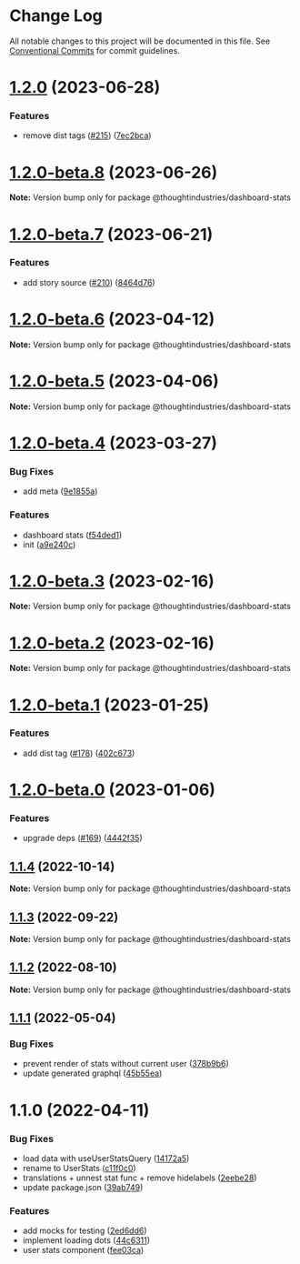 # Change Log

All notable changes to this project will be documented in this file.
See [Conventional Commits](https://conventionalcommits.org) for commit guidelines.

# [1.2.0](https://github.com/thoughtindustries/helium/compare/@thoughtindustries/dashboard-stats@1.2.0-beta.8...@thoughtindustries/dashboard-stats@1.2.0) (2023-06-28)


### Features

* remove dist tags ([#215](https://github.com/thoughtindustries/helium/issues/215)) ([7ec2bca](https://github.com/thoughtindustries/helium/commit/7ec2bca0750325fe2d6c2528973846d86c082844))





# [1.2.0-beta.8](https://github.com/thoughtindustries/helium/compare/@thoughtindustries/dashboard-stats@1.2.0-beta.7...@thoughtindustries/dashboard-stats@1.2.0-beta.8) (2023-06-26)

**Note:** Version bump only for package @thoughtindustries/dashboard-stats





# [1.2.0-beta.7](https://github.com/thoughtindustries/helium/compare/@thoughtindustries/dashboard-stats@1.2.0-beta.6...@thoughtindustries/dashboard-stats@1.2.0-beta.7) (2023-06-21)


### Features

* add story source ([#210](https://github.com/thoughtindustries/helium/issues/210)) ([8464d76](https://github.com/thoughtindustries/helium/commit/8464d768f557e74e61bf9e1ebf43605e9bcbd6bd))





# [1.2.0-beta.6](https://github.com/thoughtindustries/helium/compare/@thoughtindustries/dashboard-stats@1.2.0-beta.4...@thoughtindustries/dashboard-stats@1.2.0-beta.6) (2023-04-12)

**Note:** Version bump only for package @thoughtindustries/dashboard-stats





# [1.2.0-beta.5](https://github.com/thoughtindustries/helium/compare/@thoughtindustries/dashboard-stats@1.2.0-beta.4...@thoughtindustries/dashboard-stats@1.2.0-beta.5) (2023-04-06)

**Note:** Version bump only for package @thoughtindustries/dashboard-stats





# [1.2.0-beta.4](https://github.com/thoughtindustries/helium/compare/@thoughtindustries/dashboard-stats@1.2.0-beta.3...@thoughtindustries/dashboard-stats@1.2.0-beta.4) (2023-03-27)


### Bug Fixes

* add meta ([9e1855a](https://github.com/thoughtindustries/helium/commit/9e1855a035237e4005cb4cfeca0a62983c7d079e))


### Features

* dashboard stats ([f54ded1](https://github.com/thoughtindustries/helium/commit/f54ded159aad712ea91ef07bbd0e2b81bf63caf8))
* init ([a9e240c](https://github.com/thoughtindustries/helium/commit/a9e240c1dd472ba2fc6b6ced72492614abcbf6c9))





# [1.2.0-beta.3](https://github.com/thoughtindustries/helium/compare/@thoughtindustries/dashboard-stats@1.2.0-beta.1...@thoughtindustries/dashboard-stats@1.2.0-beta.3) (2023-02-16)

**Note:** Version bump only for package @thoughtindustries/dashboard-stats





# [1.2.0-beta.2](https://github.com/thoughtindustries/helium/compare/@thoughtindustries/dashboard-stats@1.2.0-beta.1...@thoughtindustries/dashboard-stats@1.2.0-beta.2) (2023-02-16)

**Note:** Version bump only for package @thoughtindustries/dashboard-stats





# [1.2.0-beta.1](https://github.com/thoughtindustries/helium/compare/@thoughtindustries/dashboard-stats@1.2.0-beta.0...@thoughtindustries/dashboard-stats@1.2.0-beta.1) (2023-01-25)


### Features

* add dist tag ([#178](https://github.com/thoughtindustries/helium/issues/178)) ([402c673](https://github.com/thoughtindustries/helium/commit/402c67371b68a72d488c977701551b8a91ef5959))





# [1.2.0-beta.0](https://github.com/thoughtindustries/helium/compare/@thoughtindustries/dashboard-stats@1.1.4...@thoughtindustries/dashboard-stats@1.2.0-beta.0) (2023-01-06)


### Features

* upgrade deps ([#169](https://github.com/thoughtindustries/helium/issues/169)) ([4442f35](https://github.com/thoughtindustries/helium/commit/4442f35f6013119bb5e9baf154bdab9a3583b543))





## [1.1.4](https://github.com/thoughtindustries/helium/compare/@thoughtindustries/dashboard-stats@1.1.3...@thoughtindustries/dashboard-stats@1.1.4) (2022-10-14)

**Note:** Version bump only for package @thoughtindustries/dashboard-stats





## [1.1.3](https://github.com/thoughtindustries/helium/compare/@thoughtindustries/dashboard-stats@1.1.2...@thoughtindustries/dashboard-stats@1.1.3) (2022-09-22)

**Note:** Version bump only for package @thoughtindustries/dashboard-stats





## [1.1.2](https://github.com/thoughtindustries/helium/compare/@thoughtindustries/dashboard-stats@1.1.1...@thoughtindustries/dashboard-stats@1.1.2) (2022-08-10)

**Note:** Version bump only for package @thoughtindustries/dashboard-stats





## [1.1.1](https://github.com/thoughtindustries/helium/compare/@thoughtindustries/dashboard-stats@1.1.0...@thoughtindustries/dashboard-stats@1.1.1) (2022-05-04)


### Bug Fixes

* prevent render of stats without current user ([378b9b6](https://github.com/thoughtindustries/helium/commit/378b9b6cfad169aaa590ff4e5102983aed24969f))
* update generated graphql ([45b55ea](https://github.com/thoughtindustries/helium/commit/45b55ea28bceff26d66fd43740c6625aeec4cf80))





# 1.1.0 (2022-04-11)


### Bug Fixes

* load data with useUserStatsQuery ([14172a5](https://github.com/thoughtindustries/helium/commit/14172a51c8e8234c4e72d525d6a4e082d69f2ac4))
* rename to UserStats ([c11f0c0](https://github.com/thoughtindustries/helium/commit/c11f0c09739faae73cd40d0e1bf13a9510b2a351))
* translations + unnest stat func + remove hidelabels ([2eebe28](https://github.com/thoughtindustries/helium/commit/2eebe280e7f07bb05c6a35bc285ed9a7a0dfdf94))
* update package.json ([39ab749](https://github.com/thoughtindustries/helium/commit/39ab749c876925fdbe6fb19574cb1b82365be081))


### Features

* add mocks for testing ([2ed6dd6](https://github.com/thoughtindustries/helium/commit/2ed6dd654213bc7bd5b5cab5880e534312859325))
* implement loading dots ([44c6311](https://github.com/thoughtindustries/helium/commit/44c63111fb9b31d6630511eb57e3496d180b82cd))
* user stats component ([fee03ca](https://github.com/thoughtindustries/helium/commit/fee03caa27ee5cade3664caac3ebd832c8fd421d))
